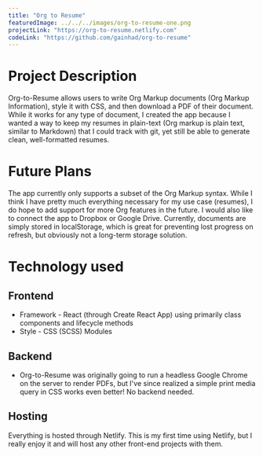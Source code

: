 ```yaml
---
title: "Org to Resume"
featuredImage: ../../../images/org-to-resume-one.png
projectLink: "https://org-to-resume.netlify.com"
codeLink: "https://github.com/gainhad/org-to-resume"
---
```

# Project Description

Org-to-Resume allows users to write Org Markup documents (Org Markup Information), style it with CSS, and then download a PDF of their document. While it works for any type of document, I created the app because I wanted a way to keep my resumes in plain-text (Org markup is plain text, similar to Markdown) that I could track with git, yet still be able to generate clean, well-formatted resumes.

# Future Plans

The app currently only supports a subset of the Org Markup syntax. While I think I have pretty much everything necessary for my use case (resumes), I do hope to add support for more Org features in the future. I would also like to connect the app to Dropbox or Google Drive. Currently, documents are simply stored in localStorage, which is great for preventing lost progress on refresh, but obviously not a long-term storage solution.

# Technology used

## Frontend
- Framework - React (through Create React App) using primarily class components and lifecycle methods
- Style - CSS (SCSS) Modules

## Backend
- Org-to-Resume was originally going to run a headless Google Chrome on the server to render PDFs, but I've since realized a simple print media query in CSS works even better! No backend needed.

## Hosting
Everything is hosted through Netlify. This is my first time using Netlify, but I really enjoy it and will host any other front-end projects with them.
